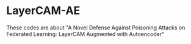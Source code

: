 # LayerCAM-AE
These codes are about "A Novel Defense Against Poisoning Attacks on Federated Learning: LayerCAM Augmented with Autoencoder"
